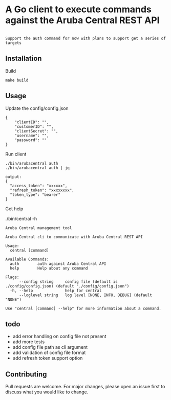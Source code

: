 # A Go client to execute commands against the Aruba Central REST API
```

Support the auth command for now with plans to support get a series of targets

```

## Installation
Build 
```
make build
```

## Usage
Update the config/config.json
```
{
    "clientID": "",
    "customerID": "",
    "clientSecret": "",
    "username": "",  
    "password": ""
}
```

Run client
```
./bin/arubacentral auth
./bin/arubacentral auth | jq

output:
{
  "access_token": "xxxxxx",
  "refresh_token": "xxxxxxxx",
  "token_type": "bearer"
}
```

Get help

  ./bin/central -h

```
Aruba Central management tool

Aruba Central cli to communicate with Aruba Central REST API

Usage:
  central [command]

Available Commands:
  auth        auth against Aruba Central API
  help        Help about any command

Flags:
      --config string     config file (default is ./config/config.json) (default "./config/config.json")
  -h, --help              help for central
      --loglevel string   log level [NONE, INFO, DEBUG] (default "NONE")

Use "central [command] --help" for more information about a command.
```

## todo
- add error handling on config file not present
- add more tests
- add config file path as cli argument
- add validation of config file format
- add refresh token support option

## Contributing
Pull requests are welcome. For major changes, please open an issue first to discuss what you would like to change.
